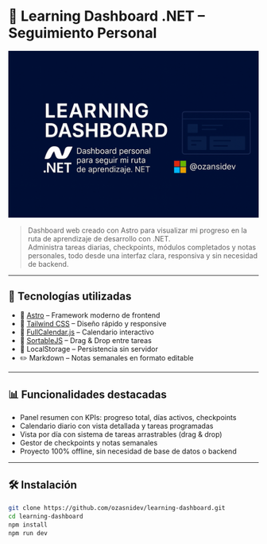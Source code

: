 # 📘 Learning Dashboard .NET – Seguimiento Personal

![Banner](./src/images/Banner_II.png)

> Dashboard web creado con Astro para visualizar mi progreso en la ruta de aprendizaje de desarrollo con .NET.  
> Administra tareas diarias, checkpoints, módulos completados y notas personales, todo desde una interfaz clara, responsiva y sin necesidad de backend.

---

## 🚀 Tecnologías utilizadas

- 🧠 [Astro](https://astro.build/) – Framework moderno de frontend
- 🎨 [Tailwind CSS](https://tailwindcss.com/) – Diseño rápido y responsive
- 📅 [FullCalendar.js](https://fullcalendar.io/) – Calendario interactivo
- 🔄 [SortableJS](https://sortablejs.github.io/Sortable/) – Drag & Drop entre tareas
- 💾 LocalStorage – Persistencia sin servidor
- ✏️ Markdown – Notas semanales en formato editable

---

## 📊 Funcionalidades destacadas

- Panel resumen con KPIs: progreso total, días activos, checkpoints
- Calendario diario con vista detallada y tareas programadas
- Vista por día con sistema de tareas arrastrables (drag & drop)
- Gestor de checkpoints y notas semanales
- Proyecto 100% offline, sin necesidad de base de datos o backend

---

## 🛠️ Instalación

```bash
git clone https://github.com/ozasnidev/learning-dashboard.git
cd learning-dashboard
npm install
npm run dev